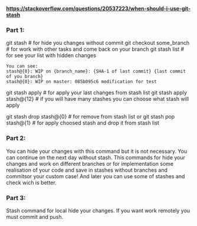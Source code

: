 **https://stackoverflow.com/questions/20537223/when-should-i-use-git-stash**

### Part 1:
git stash # for hide you changes without commit
git checkout some_branch # for work with other tasks and come back on your branch
git stash list # for see your list with hidden changes

    You can see:
    stash@{0}: WIP on {branch_name}: {SHA-1 of last commit} {last commit of you branch}
    stash@{0}: WIP on master: 085b095c6 modification for test

git stash apply # for apply your last changes from stash list
git stash apply stash@{12} # if you will have many stashes you can choose what stash will apply

git stash drop stash@{0} # for remove from stash list
or
git stash pop stash@{1} # for apply choosed stash and drop it from stash list

### Part 2:
You can hide your changes with this command but it is not necessary.
You can continue on the next day without stash.
This commands for hide your changes and work on different branches or for implementation some realisation of your code and save in stashes without branches and commitsor your custom case!
And later you can use some of stashes and check wich is better.

### Part 3:
Stash command for local hide your changes.
If you want work remotely you must commit and push.
